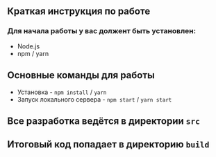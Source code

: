 ## Краткая инструкция по работе

### Для начала работы у вас должент быть установлен:

- Node.js
- npm / yarn

## Основные команды для работы

- Установка - `npm install` / `yarn`
- Запуск локального сервера - `npm start` / `yarn start`

## Все разработка ведётся в директории `src`

## Итоговый код попадает в директорию `build`
